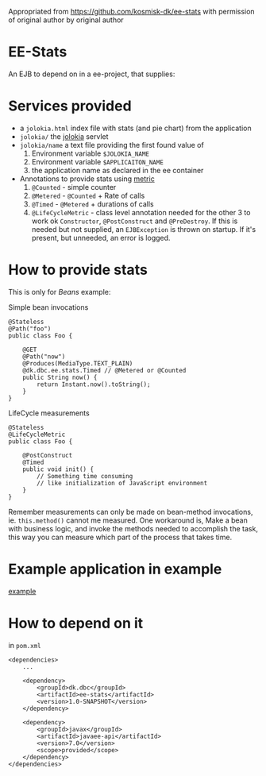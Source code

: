 Appropriated from https://github.com/kosmisk-dk/ee-stats with permission of original author by original author

# EE-Stats

An EJB to depend on in a ee-project, that supplies:

# Services provided

* a `jolokia.html` index file with stats (and pie chart) from the application
* `jolokia/` the [jolokia](http://jolokia.org/) servlet
* `jolokia/name` a text file providing the first found value of
    1. Environment variable `$JOLOKIA_NAME`
    1. Environment variable `$APPLICAITON_NAME`
    1. the application name as declared in the ee container
* Annotations to provide stats using [metric](https://metrics.dropwizard.io/)
    1. `@Counted` - simple counter
    1. `@Metered` - `@Counted` + Rate of calls
    1. `@Timed` - `@Metered` + durations of calls
    1. `@LifeCycleMetric` - class level annotation needed for the other 3
       to work ok `Constructor`, `@PostConstruct` and `@PreDestroy`. If this
       is needed but not supplied, an `EJBException` is thrown on startup. If
       it's present, but unneeded, an error is logged.

# How to provide stats

This is only for *Beans* example:

Simple bean invocations

    @Stateless
    @Path("foo")
    public class Foo {

        @GET
        @Path("now")
        @Produces(MediaType.TEXT_PLAIN)
        @dk.dbc.ee.stats.Timed // @Metered or @Counted
        public String now() {
            return Instant.now().toString();
        }
    }

LifeCycle measurements

    @Stateless
    @LifeCycleMetric
    public class Foo {

        @PostConstruct
        @Timed
        public void init() {
            // Something time consuming
            // like initialization of JavaScript environment
        }
    }

Remember measurements can only be made on bean-method invocations, ie.
`this.method()` cannot me measured.
One workaround is, Make a bean with business logic, and invoke the methods
needed to accomplish the task, this way you can measure which part of the
process that takes time.


# Example application in example

[example](example/)

# How to depend on it

in `pom.xml`

    <dependencies>
        ...

        <dependency>
            <groupId>dk.dbc</groupId>
            <artifactId>ee-stats</artifactId>
            <version>1.0-SNAPSHOT</version>
        </dependency>

        <dependency>
            <groupId>javax</groupId>
            <artifactId>javaee-api</artifactId>
            <version>7.0</version>
            <scope>provided</scope>
        </dependency>
    </dependencies>

